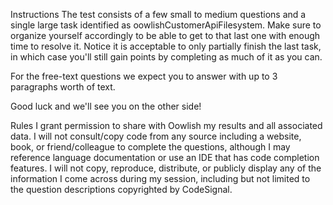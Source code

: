Instructions
The test consists of a few small to medium questions and a single large task identified as oowlishCustomerApiFilesystem. Make sure to organize yourself accordingly to be able to get to that last one with enough time to resolve it. Notice it is acceptable to only partially finish the last task, in which case you'll still gain points by completing as much of it as you can.

For the free-text questions we expect you to answer with up to 3 paragraphs worth of text.

Good luck and we'll see you on the other side!

Rules
I grant permission to share with Oowlish my results and all associated data.
I will not consult/copy code from any source including a website, book, or friend/colleague to complete the questions, although I may reference language documentation or use an IDE that has code completion features.
I will not copy, reproduce, distribute, or publicly display any of the information I come across during my session, including but not limited to the question descriptions copyrighted by CodeSignal.